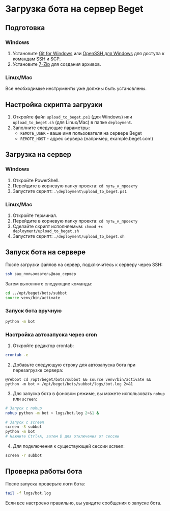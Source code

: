 # Загрузка бота на сервер Beget

## Подготовка

### Windows

1. Установите [Git for Windows](https://gitforwindows.org/) или [OpenSSH для Windows](https://docs.microsoft.com/ru-ru/windows-server/administration/openssh/openssh_install_firstuse) для доступа к командам SSH и SCP.
2. Установите [7-Zip](https://www.7-zip.org/) для создания архивов.

### Linux/Mac

Все необходимые инструменты уже должны быть установлены.

## Настройка скрипта загрузки

1. Откройте файл `upload_to_beget.ps1` (для Windows) или `upload_to_beget.sh` (для Linux/Mac) в папке `deployment`.
2. Заполните следующие параметры:
   - `REMOTE_USER` - ваше имя пользователя на сервере Beget
   - `REMOTE_HOST` - адрес сервера (например, example.beget.com)

## Загрузка на сервер

### Windows

1. Откройте PowerShell.
2. Перейдите в корневую папку проекта: `cd путь_к_проекту`
3. Запустите скрипт: `.\deployment\upload_to_beget.ps1`

### Linux/Mac

1. Откройте терминал.
2. Перейдите в корневую папку проекта: `cd путь_к_проекту`
3. Сделайте скрипт исполняемым: `chmod +x deployment/upload_to_beget.sh`
4. Запустите скрипт: `./deployment/upload_to_beget.sh`

## Запуск бота на сервере

После загрузки файлов на сервер, подключитесь к серверу через SSH:

```bash
ssh ваш_пользователь@ваш_сервер
```

Затем выполните следующие команды:

```bash
cd ../opt/beget/bots/subbot
source venv/bin/activate
```

### Запуск бота вручную

```bash
python -m bot
```

### Настройка автозапуска через cron

1. Откройте редактор crontab:

```bash
crontab -e
```

2. Добавьте следующую строку для автозапуска бота при перезагрузке сервера:

```
@reboot cd /opt/beget/bots/subbot && source venv/bin/activate && python -m bot > /opt/beget/bots/subbot/logs/bot.log 2>&1
```

3. Для запуска бота в фоновом режиме, вы можете использовать `nohup` или `screen`:

```bash
# Запуск с nohup
nohup python -m bot > logs/bot.log 2>&1 &

# Запуск с screen
screen -S subbot
python -m bot
# Нажмите Ctrl+A, затем D для отключения от сессии
```

4. Для подключения к существующей сессии screen:

```bash
screen -r subbot
```

## Проверка работы бота

После запуска проверьте логи бота:

```bash
tail -f logs/bot.log
```

Если все настроено правильно, вы увидите сообщения о запуске бота. 